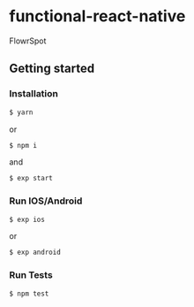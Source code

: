 # functional-react-native
FlowrSpot

## Getting started

### Installation
```bash
$ yarn
```
or
```bash
$ npm i
```
and
```bash
$ exp start
```
### Run IOS/Android
```bash
$ exp ios
```
or
```bash
$ exp android
```

### Run Tests
```bash
$ npm test
```
